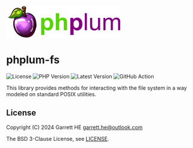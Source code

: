 ![Logo](https://raw.githubusercontent.com/phplum/phplum.github.io/main/images/phplum.png)

# phplum-fs

![License](https://img.shields.io/github/license/phplum/phplum-fs)
![PHP Version](https://img.shields.io/packagist/dependency-v/phplum/fs/php)
![Latest Version](https://img.shields.io/packagist/v/phplum/fs)
![GitHub Action](https://img.shields.io/github/actions/workflow/status/phplum/phplum-fs/ubuntu-jammy.yml)

This library provides methods for interacting with the file system in a way
modeled on standard POSIX utilities.

## License

Copyright (C) 2024 Garrett HE <garrett.he@outlook.com>

The BSD 3-Clause License, see [LICENSE](./LICENSE).
